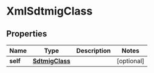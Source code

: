 

# XmlSdtmigClass


## Properties

| Name | Type | Description | Notes |
|------------ | ------------- | ------------- | -------------|
|**self** | [**SdtmigClass**](SdtmigClass.md) |  |  [optional] |



